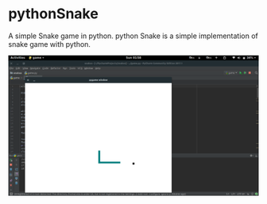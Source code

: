 # pythonSnake

A simple Snake game in python. python Snake is a simple implementation of snake game with python.


![Alt text](https://github.com/vidu171/pythonSnake/blob/master/screenshot/Screenshot%20from%202017-06-25%2001-58-59.png "Game screenshot")
